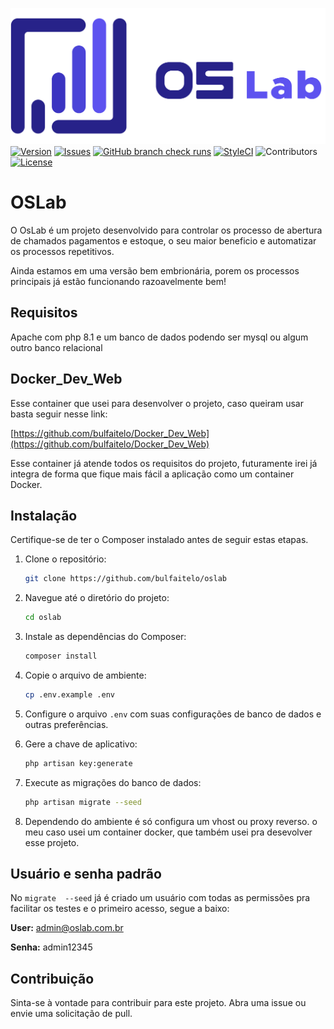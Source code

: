 [![OSLab](https://raw.githubusercontent.com/bulfaitelo/oslab/main/public/vendor/oslab/imgs/oslab_logo_marca.png)]()
[![Version](https://img.shields.io/badge/version-0.0.1-blue.svg?longCache=true&style=flat-square)]()
[![Issues](https://img.shields.io/github/issues/bulfaitelo/oslab.svg?longCache=true&style=flat-square)](https://github.com/bulfaitelo/OSLab/issues)
[![GitHub branch check runs](https://img.shields.io/github/check-runs/bulfaitelo/OSLab/main?logo=github-actions&logoColor=white&style=flat-square)](https://github.com/bulfaitelo/oslab/actions)
[![StyleCI](https://github.styleci.io/repos/642922269/shield?branch=main)](https://github.styleci.io/repos/642922269)
![Contributors](https://img.shields.io/github/contributors/bulfaitelo/oslab.svg?longCache=true&style=flat-square)
[![License](https://img.shields.io/badge/license-MIT-green.svg?longCache=true&style=flat-square)]()

# OSLab

O OsLab é um projeto desenvolvido para controlar os processo de abertura de chamados pagamentos e estoque, o seu maior beneficio e automatizar os processos repetitivos.

Ainda estamos em uma versão bem embrionária, porem os processos principais já estão funcionando razoavelmente bem!

## Requisitos

Apache com php 8.1 e um banco de dados podendo ser mysql ou algum outro banco relacional

## Docker_Dev_Web
Esse container que usei para desenvolver o projeto, caso queiram usar basta seguir nesse link:

[https://github.com/bulfaitelo/Docker_Dev_Web](https://github.com/bulfaitelo/Docker_Dev_Web)

Esse container já atende todos os requisitos do projeto, futuramente irei já integra de forma que fique mais fácil a aplicação como um container Docker. 

## Instalação

Certifique-se de ter o Composer instalado antes de seguir estas etapas.

1. Clone o repositório:

    ```bash
    git clone https://github.com/bulfaitelo/oslab
    ```

2. Navegue até o diretório do projeto:

    ```bash
    cd oslab
    ```

3. Instale as dependências do Composer:

    ```bash
    composer install
    ```

4. Copie o arquivo de ambiente:

    ```bash
    cp .env.example .env
    ```

5. Configure o arquivo `.env` com suas configurações de banco de dados e outras preferências.

6. Gere a chave de aplicativo:

    ```bash
    php artisan key:generate
    ```

7. Execute as migrações do banco de dados:

    ```bash
    php artisan migrate --seed
    ```
8. Dependendo do ambiente é só configura um vhost ou proxy reverso. o meu caso usei um container docker, que também usei pra desevolver esse projeto. 

## Usuário e senha padrão

No `migrate  --seed` já é criado um usuário com todas as permissões pra facilitar os testes e o primeiro acesso, segue a baixo:

**User:** admin@oslab.com.br

**Senha:** admin12345

## Contribuição

Sinta-se à vontade para contribuir para este projeto. Abra uma issue ou envie uma solicitação de pull.
